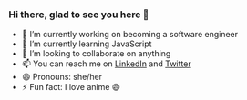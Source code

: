 ### Hi there, glad to see you here 👋

- 🔭 I’m currently working on becoming a software engineer
- 🌱 I’m currently learning JavaScript
- 👯 I’m looking to collaborate on anything
- 📫 You can reach me on [LinkedIn]() and [Twitter](https://twitter.com/__kenpachi_)
- 😄 Pronouns: she/her
- ⚡ Fun fact: I love anime 😄
<!--
**Favvie/Favvie** is a ✨ _special_ ✨ repository because its `README.md` (this file) appears on your GitHub profile.

Here are some ideas to get you started:


-->
